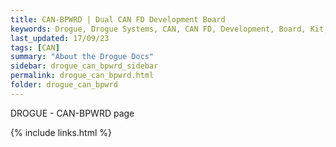 ```yaml
---
title: CAN-BPWRD | Dual CAN FD Development Board
keywords: Drogue, Drogue Systems, CAN, CAN FD, Development, Board, Kit, Devlopment Board, Dev Board
last_updated: 17/09/23
tags: [CAN]
summary: "About the Drogue Docs"
sidebar: drogue_can_bpwrd_sidebar
permalink: drogue_can_bpwrd.html
folder: drogue_can_bpwrd
---
```


DROGUE - CAN-BPWRD page

{% include links.html %}
